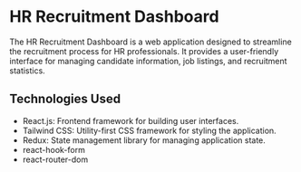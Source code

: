 # HR Recruitment Dashboard

The HR Recruitment Dashboard is a web application designed to streamline the recruitment process for HR professionals. It provides a user-friendly interface for managing candidate information, job listings, and recruitment statistics.

## Technologies Used

- React.js: Frontend framework for building user interfaces.
- Tailwind CSS: Utility-first CSS framework for styling the application.
- Redux: State management library for managing application state.
- react-hook-form
- react-router-dom
